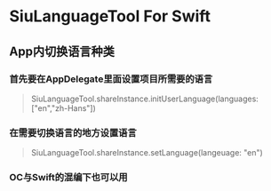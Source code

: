 # SiuLanguageTool For Swift
## App内切换语言种类
### 首先要在AppDelegate里面设置项目所需要的语言
> SiuLanguageTool.shareInstance.initUserLanguage(languages: ["en","zh-Hans"])
### 在需要切换语言的地方设置语言
> SiuLanguageTool.shareInstance.setLanguage(langeuage: "en")
### OC与Swift的混编下也可以用
